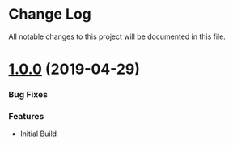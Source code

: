 # Change Log

All notable changes to this project will be documented in this file. 

<a name="1.0.0"></a>
# [1.0.0](https://github.com/devtoolboxuk/styx) (2019-04-29)

### Bug Fixes

### Features
* Initial Build
